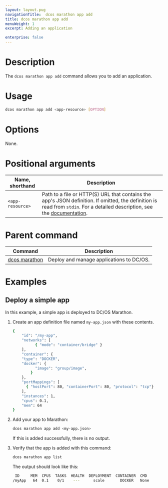 ```yaml
---
layout: layout.pug
navigationTitle:  dcos marathon app add
title: dcos marathon app add
menuWeight: 1
excerpt: Adding an application

enterprise: false
---
```



# Description
The `dcos marathon app add` command allows you to add an application.

# Usage

```bash
dcos marathon app add <app-resource> [OPTION]
```

# Options

None.

# Positional arguments

| Name, shorthand |  Description |
|---------|-------------|
| `<app-resource>`   | Path to a file or HTTP(S) URL that contains the app's JSON definition. If omitted, the definition is read from `stdin`. For a detailed description, see the [documentation](/mesosphere/dcos/1.11/deploying-services/marathon-api/). |

# Parent command

| Command | Description |
|---------|-------------|
| [dcos marathon](/mesosphere/dcos/1.11/cli/command-reference/dcos-marathon/) | Deploy and manage applications to DC/OS. |

# Examples

## Deploy a simple app

In this example, a simple app is deployed to DC/OS Marathon.

1.  Create an app definition file named `my-app.json` with these contents.

    ```bash
    {
        "id": "/my-app",
        "networks": [
              { "mode": "container/bridge" }
        ],
        "container": {
        "type": "DOCKER",
        "docker": {
              "image": "group/image",
            }
        },
        "portMappings": [
          { "hostPort": 80, "containerPort": 80, "protocol": "tcp"}
        ],
        "instances": 1,
        "cpus": 0.1,
        "mem": 64
    }
    ```

1.  Add your app to Marathon:

    ```bash
    dcos marathon app add <my-app.json>
    ```

    If this is added successfully, there is no output.

1.  Verify that the app is added with this command:

    ```bash
    dcos marathon app list
    ```

    The output should look like this:

    ```bash
     ID     MEM  CPUS  TASKS  HEALTH  DEPLOYMENT  CONTAINER  CMD
    /myApp   64  0.1    0/1    ---      scale       DOCKER   None
    ```
